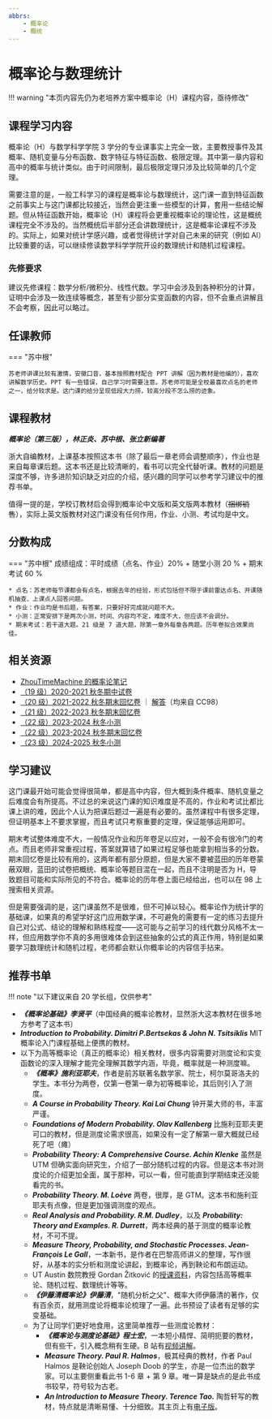 ```yaml
---
abbrs:
    - 概率论
    - 概统
---
```


# 概率论与数理统计

!!! warning "本页内容先仍为老培养方案中概率论（H）课程内容，亟待修改"

## 课程学习内容

概率论（H）与数学科学学院 3 学分的专业课事实上完全一致，主要教授事件及其概率、随机变量与分布函数、数字特征与特征函数、极限定理。其中第一章内容和高中的概率与统计类似。由于时间限制，最后极限定理只涉及比较简单的几个定理。

需要注意的是，一般工科学习的课程是概率论与数理统计，这门课一直到特征函数之前事实上与这门课都比较接近，当然会更注重一些模型的计算，套用一些结论解题。但从特征函数开始，概率论（H）课程将会更重视概率论的理论性，这是概统课程完全不涉及的。当然概统后半部分还会讲数理统计，这是概率论课程不涉及的。实际上，如果对统计学感兴趣，或者觉得统计学对自己未来的研究（例如 AI）比较重要的话，可以继续修读数学科学学院开设的数理统计和随机过程课程。

### 先修要求

建议先修课程：数学分析/微积分、线性代数。学习中会涉及到各种积分的计算，证明中会涉及一致连续等概念，甚至有少部分实变函数的内容，但不会重点讲解且不会考察，因此可以略过。

## 任课教师

=== "苏中根"

    苏老师讲课比较有激情，安徽口音，基本按照教材配合 PPT 讲解（因为教材是他编的），喜欢讲解数学历史。PPT 有一些错误，自己学习时需要注意。苏老师可能是全校最喜欢点名的老师之一，给分较求是。这门课的给分呈现低段大力捞，较高分段不怎么捞的迹象。

## 课程教材

***概率论（第三版），林正炎、苏中根、张立新编著***

浙大自编教材，上课基本按照这本书（除了最后一章老师会调整顺序），作业也是来自每章课后题。这本书还是比较清晰的，看书可以完全代替听课。教材的问题是深度不够，许多进阶知识缺乏对应的介绍，感兴趣的同学可以参考学习建议中的推荐书单。

值得一提的是，学校订教材后会得到概率论中文版和英文版两本教材（~~捆绑销售~~），实际上英文版教材对这门课没有任何作用，作业、小测、考试均是中文。

## 分数构成

=== "苏中根"
    成绩组成：平时成绩（点名、作业）20% + 随堂小测 20 % + 期末考试 60 %

    * 点名：苏老师每节课都会有点名，根据去年的经验，形式包括但不限于课前雷达点名、开课随机抽查、上课点人回答问题。
    * 作业：作业均是书后题，有答案，只要好好完成就问题不大。
    * 小测：正常安排下是两次小测，时间、内容均不定，难度不大，但应该不会调分。
    * 期末考试：若干道大题。21 级是 7 道大题，除第一章外每章各两题。历年卷拟合效果尚佳。

## 相关资源

- [ZhouTimeMachine 的概率论笔记](https://zhoutimemachine.github.io/note/courses/probability/)
- [（19 级）2020-2021 秋冬期中试卷](概率论2020秋冬期中试卷.pdf)
- [（20 级）2021-2022 秋冬期末回忆卷](概率论2021秋冬期末回忆卷.pdf) ｜ [解答](概率论2021秋冬期末回忆卷解答.pdf)（均来自 CC98）
- [（21 级）2022-2023 秋冬期末回忆卷](概率论2022秋冬期末回忆卷.pdf)
- [（22 级）2023-2024 秋冬小测](概率论2023秋冬小测.pdf)
- [（22 级）2023-2024 秋冬期末回忆卷](概率论2023秋冬期末回忆卷.pdf)
- [（23 级）2024-2025 秋冬小测](概率论2024秋冬小测.pdf)

## 学习建议

这门课最开始可能会觉得很简单，都是高中内容，但大概到条件概率、随机变量之后难度会有所提高。不过总的来说这门课的知识难度是不高的，作业和考试比都比课上讲的难，因此个人认为把课后题过一遍是有必要的。虽然课程中有很多定理，但证明基本上不要求掌握，而且考试只考察重要的定理，保证能够运用即可。

期末考试整体难度不大，一般情况作业和历年卷足以应对，一般不会有很冷门的考点。而且老师非常重视过程，答案就算错了如果过程足够也能拿到相当多的分数。期末回忆卷是比较有用的，这两年都有部分原题，但是大家不要被蓝田的历年卷蒙蔽双眼，蓝田的试卷把概统、概率论等题目混在一起，而且不注明是否为 H，导致题目可能和实际所见的不符合。概率论的历年卷上面已经给出，也可以在 98 上搜索相关资源。

但是需要强调的是，这门课虽然不是很难，但不可掉以轻心。概率论作为统计学的基础课，如果真的希望学好这门应用数学课，不可避免的需要有一定的练习去提升自己对公式、结论的理解和熟练程度——这可能与之前学习的线代数分风格不太一样，但应用数学你不真的多用很难体会到这些抽象的公式的真正作用，特别是如果要学习数理统计和随机过程，老师都会默认你概率论的内容信手拈来。

## 推荐书单

!!! note "以下建议来自 20 学长组，仅供参考"

* ***《概率论基础》李贤平***（中国经典的概率论教材，显然浙大这本教材在很多地方参考了这本书）
* ***Introduction to Probability. Dimitri P.Bertsekas \& John N. Tsitsiklis*** MIT 概率论入门课程基础上便携的教材。
* 以下为高等概率论（真正的概率论）相关教材，很多内容需要对测度论和实变函数论的深入理解才能完全理解其数学内涵，毕竟，概率就是一种测度嘛。
    * ***《概率》施利亚耶夫***，作者是前苏联著名数学家、院士，柯尔莫哥洛夫的学生。本书分为两卷，仅第一卷第一章为初等概率论，其后则引入了测度。
    * ***A Course in Probability Theory. Kai Lai Chung***
    钟开莱大师的书，丰富严谨。
    * ***Foundations of Modern Probability. Olav Kallenberg*** 比施利亚耶夫更可口的教材，但是测度论需求很高，如果没有一定了解第一章大概就已经死了吧（瘫）
    * ***Probability Theory: A Comprehensive Course. Achin Klenke*** 虽然是 UTM 但确实面向研究生，介绍了一部分随机过程的内容。但是这本书对测度论的介绍更加全面，属于那种，可以一看，但可能直到学期结束还没能看完的书。
    * ***Probability Theory. M. Loève*** 两卷，很厚，是 GTM。这本书和施利亚耶夫有点像，但是更加强调测度的观点。
    * ***Real Analysis and Probability. R.M. Dudley***，以及 ***Probability: Theory and Examples. R. Durrett***，两本经典的基于测度的概率论教材，不可不提。
    * ***Measure Theory, Probability, and Stochastic Processes. Jean-François Le Gall***，一本新书，是作者在巴黎高师讲义的整理，写作很好，从基本的实分析和测度论讲起，到概率论，再到鞅论和布朗运动。
    * UT Austin 数院教授 Gordan Žitković 的[授课资料](https://web.ma.utexas.edu/users/gordanz/lecture_notes_page.html)，内容包括高等概率论、随机过程、数理统计等等。
    * ***《伊藤清概率论》伊藤清***，"随机分析之父"、概率大师伊藤清的著作，仅有百余页，就用测度论将概率论梳理了一遍。此书预设了读者有足够的实变基础。
    * 为了让同学们更好地食用，这里简单推荐一些测度论教材：
        - ***《概率论与测度论基础》程士宏***，一本短小精悍、简明扼要的教材，但有些干，引入概念稍有生硬。B 站有[视频讲解](https://www.bilibili.com/video/BV1pw411Z7Ds)。
        - ***Measure Theory. Paul R. Halmos***，极其经典的教材，作者 Paul Halmos 是鞅论创始人 Joseph Doob 的学生，亦是一位杰出的数学家。可以主要侧重看此书 1-6 章 + 第 9 章。唯一算是缺点的是此书成书较早，符号较为古老。
        - ***An Introduction to Measure Theory. Terence Tao.*** 陶哲轩写的教材，特点就是清晰易懂、十分细致。其主页上有[电子版](https://www.stat.rice.edu/~dobelman/courses/texts/qualify/Measure.Theory.Tao.pdf)。
